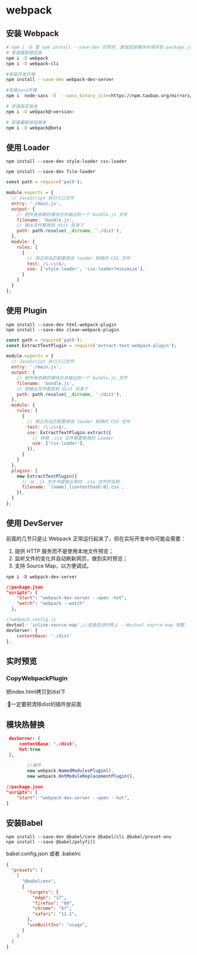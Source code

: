 # webpack

## 安装 Webpack

```bash
# npm i -D 是 npm install --save-dev 的简写，是指安装模块并保存到 package.json 的 devDependencies
# 安装最新稳定版
npm i -D webpack
npm i -D webpack-cli

#安装开发环境
npm install --save-dev webpack-dev-server

#安装sass环境
npm i  node-sass -D  --sass_binary_site=https://npm.taobao.org/mirrors/node-sass/
```
```bash
# 安装指定版本
npm i -D webpack@<version>

# 安装最新体验版本
npm i -D webpack@beta

```

## 使用 Loader

```
npm install --save-dev style-loader css-loader
```

```
npm install --save-dev file-loader
```



```js
const path = require('path');

module.exports = {
  // JavaScript 执行入口文件
  entry: './main.js',
  output: {
    // 把所有依赖的模块合并输出到一个 bundle.js 文件
    filename: 'bundle.js',
    // 输出文件都放到 dist 目录下
    path: path.resolve(__dirname, './dist'),
  },
  module: {
    rules: [
      {
        // 用正则去匹配要用该 loader 转换的 CSS 文件
        test: /\.css$/,
        use: ['style-loader', 'css-loader?minimize'],
      }
    ]
  }
};
```

## 使用 Plugin

```
npm install --save-dev html-webpack-plugin
npm install --save-dev clean-webpack-plugin
```



```js
const path = require('path');
const ExtractTextPlugin = require('extract-text-webpack-plugin');

module.exports = {
  // JavaScript 执行入口文件
  entry: './main.js',
  output: {
    // 把所有依赖的模块合并输出到一个 bundle.js 文件
    filename: 'bundle.js',
    // 把输出文件都放到 dist 目录下
    path: path.resolve(__dirname, './dist'),
  },
  module: {
    rules: [
      {
        // 用正则去匹配要用该 loader 转换的 CSS 文件
        test: /\.css$/,
        use: ExtractTextPlugin.extract({
          // 转换 .css 文件需要使用的 Loader
          use: ['css-loader'],
        }),
      }
    ]
  },
  plugins: [
    new ExtractTextPlugin({
      // 从 .js 文件中提取出来的 .css 文件的名称
      filename: `[name]_[contenthash:8].css`,
    }),
  ]
};
```

## 使用 DevServer

前面的几节只是让 Webpack 正常运行起来了，但在实际开发中你可能会需要：

1. 提供 HTTP 服务而不是使用本地文件预览；
2. 监听文件的变化并自动刷新网页，做到实时预览；
3. 支持 Source Map，以方便调试。

```
npm i -D webpack-dev-server
```

```json
//package.json
"scripts": {
    "start": "webpack-dev-server --open -hot",
    "watch": "webpack --watch"
  },
```

```js
//webpack.config.js 
devtool: 'inline-source-map',//或者启动时带上 --devtool source-map 参数
devServer: {
    contentBase: './dist'
},
```

## 实时预览



### CopyWebpackPlugin

把index.html拷贝到dist下

::musical_note:一定要把清除dist的插件放前面

## 模块热替换

```json
 devServer: {
     contentBase: './dist',
     hot:true
 },
```

```js
        //插件
        new webpack.NamedModulesPlugin(),
        new webpack.HotModuleReplacementPlugin(),
```

```json
//package.json
"scripts": {
	"start": "webpack-dev-server --open --hot",
}

```

## 安装Babel

```shell
npm install --save-dev @babel/core @babel/cli @babel/preset-env
npm install --save @babel/polyfill
```

 babel.config.json 或者 .babelrc

```json
{
  "presets": [
    [
      "@babel/env",
      {
        "targets": {
          "edge": "17",
          "firefox": "60",
          "chrome": "67",
          "safari": "11.1",
        },
        "useBuiltIns": "usage",
      }
    ]
  ]
}
```

